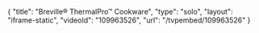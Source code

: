 {
    "title": "Breville&reg; ThermalPro&trade; Cookware",
    "type": "solo",
    "layout": "iframe-static",
    "videoId": "109963526",
    "url": "\/tvpembed\/109963526"
}